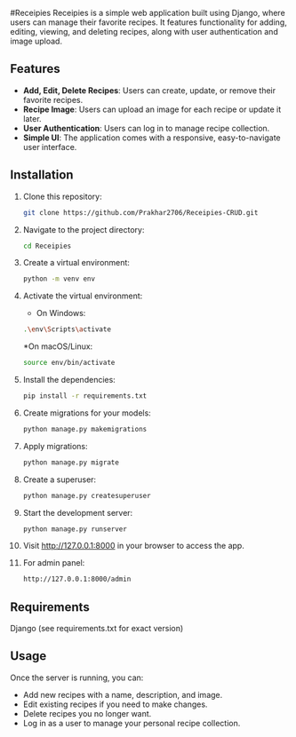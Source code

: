 #Receipies
Receipies is a simple web application built using Django, where users can manage their favorite recipes. It features functionality for adding, editing, viewing, and deleting recipes, along with user authentication and image upload.

## Features

- **Add, Edit, Delete Recipes**: Users can create, update, or remove their favorite recipes.
- **Recipe Image**: Users can upload an image for each recipe or update it later.
- **User Authentication**: Users can log in to manage recipe collection.
- **Simple UI**: The application comes with a responsive, easy-to-navigate user interface.

## Installation
1. Clone this repository:
   ```bash
   git clone https://github.com/Prakhar2706/Receipies-CRUD.git
   ```
2. Navigate to the project directory:
   ```bash
   cd Receipies
   ```
3. Create a virtual environment:
   
   ```bash
   python -m venv env
   ```
4. Activate the virtual environment:

   * On Windows:
     
   ```bash
   .\env\Scripts\activate
   ```

   *On macOS/Linux:
   
   ```bash
   source env/bin/activate
   ```
5. Install the dependencies:
   
   ```bash
   pip install -r requirements.txt
   ```
6. Create migrations for your models:

   ```bash
   python manage.py makemigrations
   ```
7. Apply migrations:
   
   ```bash
   python manage.py migrate
   ```
8. Create a superuser:

   ```bash
   python manage.py createsuperuser
   ```
9. Start the development server:
   
   ```bash
   python manage.py runserver
   ```
10. Visit http://127.0.0.1:8000 in your browser to access the app.

11. For admin panel:
    
    ```bash
    http://127.0.0.1:8000/admin
    ```

## Requirements

Django (see requirements.txt for exact version)

## Usage

Once the server is running, you can:

- Add new recipes with a name, description, and image.
- Edit existing recipes if you need to make changes.
- Delete recipes you no longer want.
- Log in as a user to manage your personal recipe collection.

